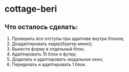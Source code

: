 # cottage-beri

## Что осталось сделать:
1. Проверить все отступы при адаптиве внутри блоков;
2. Доадаптировать хедер(бургер меню);
3. Вынести форму в отдельный блок;
4. Адаптировать 15 блок и футер;
5. Доделать и адаптировать модальное окно;
6. Переделать и адаптировать 1 блок.